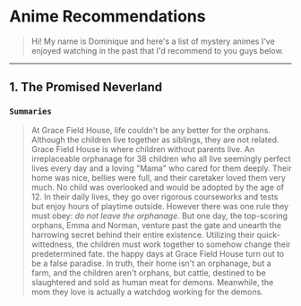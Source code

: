 # **Anime Recommendations**
> Hi! My name is Dominique and here's a list of mystery animes I've enjoyed watching in the past that I'd recommend to you guys below.
---
##  1. The Promised Neverland

### ```Summaries```

> At Grace Field House, life couldn't be any better for the orphans.  Although the children live together as siblings, they are not related. Grace Field House is where
children without parents live. An irreplaceable orphanage for 38 children who all live seemingly perfect lives every day and a loving "Mama" who cared for them deeply.
Their home was nice, bellies were full, and their caretaker loved them very much. No child was overlooked and would be adopted by the age of 12. In their daily lives, they
go over rigorous courseworks and tests but enjoy hours of playtime outside. However there was one rule they must obey: *do not leave the orphanage*.
But one day, the top-scoring orphans, Emma and Norman, venture past the gate and unearth the harrowing secret behind their entire existence. Utilizing their quick-wittedness,
the children must work together to somehow change their predetermined fate. the happy days at Grace Field House turn out to be a false paradise.
In truth, their home isn't an orphanage, but a farm, and the children aren't orphans, but cattle, destined to be slaughtered and sold as human meat for demons.
Meanwhile, the mom they love is actually a watchdog working for the demons.

